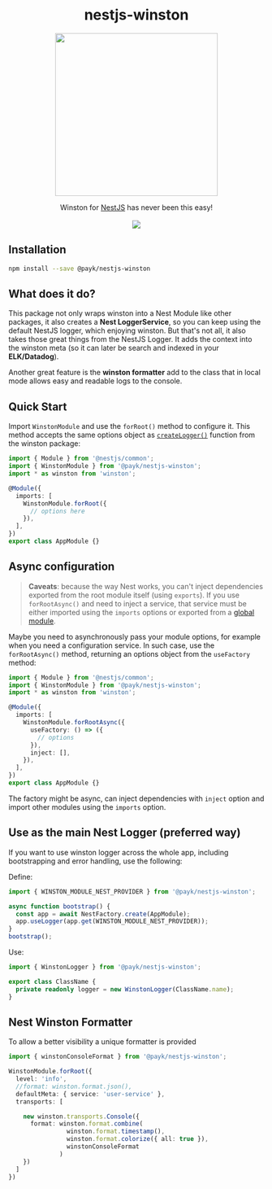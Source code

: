 <h1 align="center">
nestjs-winston
</h1>
<p align="center">
  <a href="http://nestjs.com"><img src="https://nestjs.com/img/logo_text.svg" width="320" /></a>
</p>

<p align="center">
  Winston for <a href="https://github.com/nestjs/nest">NestJS</a> has never been this easy!
  <br /><br />
  <a href="https://dev.azure.com/payk/PayK%20Public/_build/latest?definitionId=3&branchName=master"><img src="https://dev.azure.com/payk/PayK%20Public/_apis/build/status/pay-k.nestjs-winston?branchName=master" /></a>

## Installation

```bash
npm install --save @payk/nestjs-winston
```

## What does it do?
This package not only wraps winston into a Nest Module like other packages, it also creates a <b>Nest LoggerService</b>, so you can keep using the default NestJS logger, which enjoying winston.
But that's not all, it also takes those great things from the NestJS Logger. It adds the context into the winston meta (so it can later be search and indexed in your <b>ELK/Datadog</b>).

Another great feature is the <b>winston formatter</b> add to the class that in local mode allows easy and readable logs to the console.

## Quick Start

Import `WinstonModule` and use the `forRoot()` method to configure it. This method accepts the same options object as [`createLogger()`](https://github.com/winstonjs/winston#usage) function from the winston package:

```typescript
import { Module } from '@nestjs/common';
import { WinstonModule } from '@payk/nestjs-winston';
import * as winston from 'winston';

@Module({
  imports: [
    WinstonModule.forRoot({
      // options here
    }),
  ],
})
export class AppModule {}
```


## Async configuration

> **Caveats**: because the way Nest works, you can't inject dependencies exported from the root module itself (using `exports`). If you use `forRootAsync()` and need to inject a service, that service must be either imported using the `imports` options or exported from a [global module](https://docs.nestjs.com/modules#global-modules).

Maybe you need to asynchronously pass your module options, for example when you need a configuration service. In such case, use the `forRootAsync()` method, returning an options object from the `useFactory` method:

```typescript
import { Module } from '@nestjs/common';
import { WinstonModule } from '@payk/nestjs-winston';
import * as winston from 'winston';

@Module({
  imports: [
    WinstonModule.forRootAsync({
      useFactory: () => ({
        // options
      }),
      inject: [],
    }),
  ],
})
export class AppModule {}
```

The factory might be async, can inject dependencies with `inject` option and import other modules using the `imports` option.

## Use as the main Nest Logger (preferred way)

If you want to use winston logger across the whole app, including bootstrapping and error handling, use the following:

Define:
```typescript
import { WINSTON_MODULE_NEST_PROVIDER } from '@payk/nestjs-winston';

async function bootstrap() {
  const app = await NestFactory.create(AppModule);
  app.useLogger(app.get(WINSTON_MODULE_NEST_PROVIDER));
}
bootstrap();
```

Use:
```typescript
import { WinstonLogger } from '@payk/nestjs-winston';

export class ClassName {
  private readonly logger = new WinstonLogger(ClassName.name);
}
```

## Nest Winston Formatter
To allow a better visibility a unique formatter is provided
```typescript
import { winstonConsoleFormat } from '@payk/nestjs-winston';

WinstonModule.forRoot({
  level: 'info',
  //format: winston.format.json(),
  defaultMeta: { service: 'user-service' },
  transports: [

    new winston.transports.Console({
      format: winston.format.combine(
                winston.format.timestamp(),
                winston.format.colorize({ all: true }),
                winstonConsoleFormat
              )
    })
  ]
})
```

